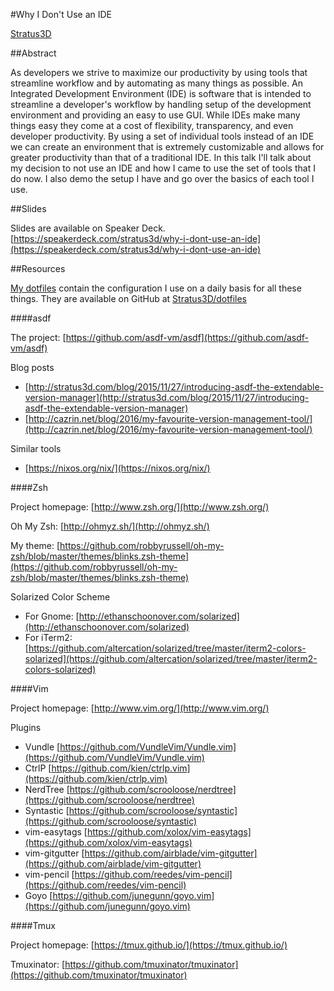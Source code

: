 #Why I Don't Use an IDE

[Stratus3D](http://github.com/Stratus3D)

##Abstract

As developers we strive to maximize our productivity by using tools that streamline workflow and by automating as many things as possible. An Integrated Development Environment (IDE) is software that is intended to streamline a developer's workflow by handling setup of the development environment and providing an easy to use GUI. While IDEs make many things easy they come at a cost of flexibility, transparency, and even developer productivity. By using a set of individual tools instead of an IDE we can create an environment that is extremely customizable and allows for greater productivity than that of a traditional IDE. In this talk I'll talk about my decision to not use an IDE and how I came to use the set of tools that I do now. I also demo the setup I have and go over the basics of each tool I use.

##Slides

Slides are available on Speaker Deck.[https://speakerdeck.com/stratus3d/why-i-dont-use-an-ide](https://speakerdeck.com/stratus3d/why-i-dont-use-an-ide)

##Resources

[My dotfiles](https://github.com/Stratus3D/dotfiles) contain the configuration I use on a daily basis for all these things. They are available on GitHub at [Stratus3D/dotfiles](https://github.com/Stratus3D/dotfiles)

####asdf

The project: [https://github.com/asdf-vm/asdf](https://github.com/asdf-vm/asdf)

Blog posts

* [http://stratus3d.com/blog/2015/11/27/introducing-asdf-the-extendable-version-manager](http://stratus3d.com/blog/2015/11/27/introducing-asdf-the-extendable-version-manager)
* [http://cazrin.net/blog/2016/my-favourite-version-management-tool/](http://cazrin.net/blog/2016/my-favourite-version-management-tool/)

Similar tools

* [https://nixos.org/nix/](https://nixos.org/nix/)

####Zsh

Project homepage: [http://www.zsh.org/](http://www.zsh.org/)

Oh My Zsh: [http://ohmyz.sh/](http://ohmyz.sh/)

My theme: [https://github.com/robbyrussell/oh-my-zsh/blob/master/themes/blinks.zsh-theme](https://github.com/robbyrussell/oh-my-zsh/blob/master/themes/blinks.zsh-theme)

Solarized Color Scheme

* For Gnome: [http://ethanschoonover.com/solarized](http://ethanschoonover.com/solarized)
* For iTerm2: [https://github.com/altercation/solarized/tree/master/iterm2-colors-solarized](https://github.com/altercation/solarized/tree/master/iterm2-colors-solarized)

####Vim

Project homepage: [http://www.vim.org/](http://www.vim.org/)

Plugins

* Vundle [https://github.com/VundleVim/Vundle.vim](https://github.com/VundleVim/Vundle.vim)
* CtrlP [https://github.com/kien/ctrlp.vim](https://github.com/kien/ctrlp.vim)
* NerdTree [https://github.com/scrooloose/nerdtree](https://github.com/scrooloose/nerdtree)
* Syntastic [https://github.com/scrooloose/syntastic](https://github.com/scrooloose/syntastic)
* vim-easytags [https://github.com/xolox/vim-easytags](https://github.com/xolox/vim-easytags)
* vim-gitgutter [https://github.com/airblade/vim-gitgutter](https://github.com/airblade/vim-gitgutter)
* vim-pencil [https://github.com/reedes/vim-pencil](https://github.com/reedes/vim-pencil)
* Goyo [https://github.com/junegunn/goyo.vim](https://github.com/junegunn/goyo.vim)

####Tmux

Project homepage: [https://tmux.github.io/](https://tmux.github.io/)

Tmuxinator: [https://github.com/tmuxinator/tmuxinator](https://github.com/tmuxinator/tmuxinator)
